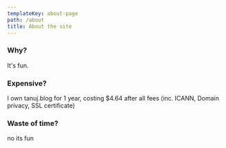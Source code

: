 ```yaml
---
templateKey: about-page
path: /about
title: About the site
---
```

### Why?

It's fun.

### Expensive?

I own tanuj.blog for 1 year, costing $4.64 after all fees (inc. ICANN, Domain privacy, SSL certificate)

### Waste of time?

no its fun